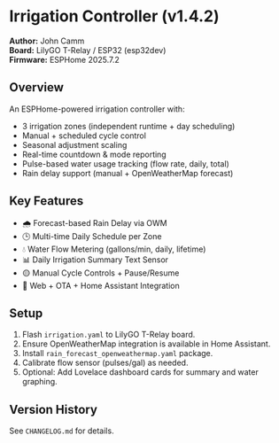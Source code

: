 # Irrigation Controller (v1.4.2)

**Author:** John Camm  
**Board:** LilyGO T-Relay / ESP32 (esp32dev)  
**Firmware:** ESPHome 2025.7.2  

## Overview

An ESPHome-powered irrigation controller with:
- 3 irrigation zones (independent runtime + day scheduling)
- Manual + scheduled cycle control
- Seasonal adjustment scaling
- Real-time countdown & mode reporting
- Pulse-based water usage tracking (flow rate, daily, total)
- Rain delay support (manual + OpenWeatherMap forecast)

## Key Features

- 🌧️ Forecast-based Rain Delay via OWM
- 🕒 Multi-time Daily Schedule per Zone
- 💧 Water Flow Metering (gallons/min, daily, lifetime)
- 📊 Daily Irrigation Summary Text Sensor
- 🟡 Manual Cycle Controls + Pause/Resume
- 📡 Web + OTA + Home Assistant Integration

## Setup

1. Flash `irrigation.yaml` to LilyGO T-Relay board.
2. Ensure OpenWeatherMap integration is available in Home Assistant.
3. Install `rain_forecast_openweathermap.yaml` package.
4. Calibrate flow sensor (pulses/gal) as needed.
5. Optional: Add Lovelace dashboard cards for summary and water graphing.

## Version History

See `CHANGELOG.md` for details.
